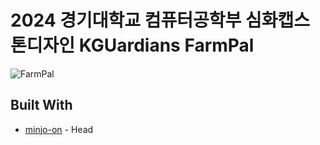 # 2024 경기대학교 컴퓨터공학부 심화캡스톤디자인 KGUardians FarmPal

![FarmPal](https://github.com/user-attachments/assets/0dbd6a7e-24ff-4dd8-92bf-eae064a8c106)


## Built With
* [minjo-on]([Link](https://github.com/minjo-on)) - Head
